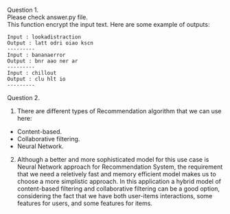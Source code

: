 Question 1.  
Please check answer.py file.  
This function encrypt the input text. Here are some example of outputs:

```
Input : lookadistraction
Output : latt odri oiao kscn
---------
Input : bananaerror
Output : bnr aao ner ar
---------
Input : chillout
Output : clu hlt io
---------
```

Question 2.  
1. There are different types of Recommendation algorithm that we can use here:  
- Content-based.  
- Collaborative filtering.  
- Neural Network.    
2. Although a better and more sophisticated model for this use case is Neural Network approach for Recommendation System, the requirement that we need a reletively fast and memory efficient model makes us to choose a more simplistic approach. In this application a hybrid model of content-based filtering and collaborative filtering can be a good option, considering the fact that we have both user-items interactions, some features for users, and some features for items.  

